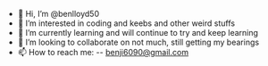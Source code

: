 - 👋 Hi, I’m @benlloyd50
- 👀 I’m interested in coding and keebs and other weird stuffs
- 🌱 I’m currently learning and will continue to try and keep learning
- 💞️ I’m looking to collaborate on not much, still getting my bearings
- 📫 How to reach me: 
     -- benji6090@gmail.com

<!---
benlloyd50/benlloyd50 is a ✨ special ✨ repository because its `README.md` (this file) appears on your GitHub profile.
You can click the Preview link to take a look at your changes.
--->
